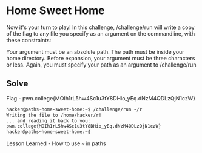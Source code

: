 # Home Sweet Home
Now it's your turn to play! In this challenge, /challenge/run will write a copy of the flag to any file you specify as an argument on the commandline, with these constraints:

Your argument must be an absolute path.
The path must be inside your home directory.
Before expansion, your argument must be three characters or less.
Again, you must specify your path as an argument to /challenge/run

## Solve
Flag - pwn.college{MOIh1rL5hw4Sc1u3tY8DHio_yEq.dNzM4QDLzQjN1czW}

```bash
hacker@paths~home-sweet-home:~$ /challenge/run ~/r
Writing the file to /home/hacker/r!
... and reading it back to you:
pwn.college{MOIh1rL5hw4Sc1u3tY8DHio_yEq.dNzM4QDLzQjN1czW}
hacker@paths~home-sweet-home:~$
```

Lesson Learned - How to use `~` in paths
